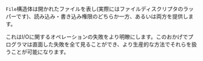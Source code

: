 <!-- The `File` struct represents a file that has been opened (it wraps a file
descriptor), and gives read and/or write access to the underlying file.

Since many things can go wrong when doing file I/O, all the `File` methods
return the `io::Result<T>` type, which is an alias for `Result<T, io::Error>`. -->
`File`構造体は開かれたファイルを表し(実際にはファイルディスクリプタのラッパーです)、読み込み・書き込み権限のどちらか一方、あるいは両方を提供します。

<!-- This makes the failure of all I/O operations *explicit*. Thanks to this, the
programmer can see all the failure paths, and is encouraged to handle them in
a proactive manner. -->
これはI/Oに関するオペレーションの失敗をより明瞭にします。このおかげでプログラマは直面した失敗を全て見ることができ、より生産的な方法でそれらを扱うことが可能になります。
